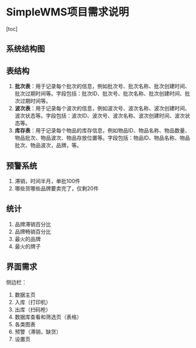 # SimpleWMS项目需求说明

[toc]

## 系统结构图



## 表结构

1. **批次表**：用于记录每个批次的信息，例如批次号、批次名称、批次创建时间、批次过期时间等。字段包括：批次ID、批次号、批次名称、批次创建时间、批次过期时间等。
2. **波次表**：用于记录每个波次的信息，例如波次号、波次名称、波次创建时间、波次状态等。字段包括：波次ID、波次号、波次名称、波次创建时间、波次状态等。
4. **库存表**：用于记录每个物品的库存信息，例如物品ID、物品名称、物品数量、物品批次、物品波次、物品存放位置等。字段包括：物品ID、物品名称、物品批次、物品波次，品牌，等。

## 预警系统

1. 滞销，时间半月，单批100件
2. 哪些货哪些品牌要卖完了，仅剩20件

## 统计

1. 品牌滞销百分比
2. 品牌畅销百分比
3. 最火的品牌
4. 最火的牌子

## 界面需求

侧边栏：

1. 数据主页
2. 入库（打印机）
3. 出库（扫码枪）
4. 数据库查看和筛选页（表格）
5. 各类图表
6. 预警（滞销，缺货）
7.  设置页
